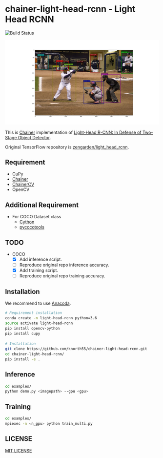 chainer-light-head-rcnn - Light Head RCNN
=========================================

![Build Status](https://travis-ci.com/knorth55/chainer-light-head-rcnn.svg?branch=master)

![Example](static/coco_example.png)

This is [Chainer](https://github.com/chainer/chainer) implementation of [Light-Head R-CNN: In Defense of Two-Stage Object Detector](https://arxiv.org/abs/1711.07264).

Original TensorFlow repository is [zengarden/light_head_rcnn](https://github.com/zengarden/light_head_rcnn).

Requirement
-----------

- [CuPy](https://github.com/cupy/cupy)
- [Chainer](https://github.com/chainer/chainer)
- [ChainerCV](https://github.com/chainer/chainercv)
- OpenCV

Additional Requirement
----------------------
- For COCO Dataset class
  - [Cython](http://cython.org/)
  - [pycocotools](https://github.com/cocodataset/cocoapi)

TODO
----
- COCO
  - [x] Add inference script. 
  - [ ] Reproduce original repo inference accuracy.
  - [x] Add training script. 
  - [ ] Reproduce original repo training accuracy.

Installation
------------

We recommend to use [Anacoda](https://anaconda.org/).

```bash
# Requirement installation
conda create -n light-head-rcnn python=3.6
source activate light-head-rcnn
pip install opencv-python
pip install cupy

# Installation
git clone https://github.com/knorth55/chainer-light-head-rcnn.git
cd chainer-light-head-rcnn/
pip install -e .
```

Inference
---------
```bash
cd examples/
python demo.py <imagepath> --gpu <gpu>
```

Training
--------

```bash
cd examples/
mpiexec -n <n_gpu> python train_multi.py
```


LICENSE
-------
[MIT LICENSE](LICENSE)
